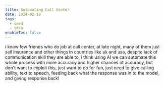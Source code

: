 ```yaml
---
title: Automating Call Center
date: 2024-02-19
tags:
  - seed
  - idea
enableToc: false
---
```

i know few friends who do job at call center, at late night, many of them just sell insurance and other things in countries like uk and usa, despite lack of communication skill they are able to, i think using AI we can automate this whole process with more accuracy and higher chances of accuracy, but don't want to exploit this, just want to do for fun, just need to give calling ability, text to speech, feeding back what the response was in to the model, and giving response back!